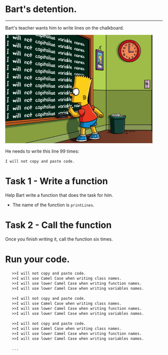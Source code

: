 # **Bart's detention.**

---

Bart's teacher wants him to write lines on the chalkboard.

![alt text](./bart.png)

He needs to write this line 99 times:

`I will not copy and paste code.`

# **Task 1 - Write a function**

Help Bart write a function that does the task for him.

- The name of the function is `printLines`.

# **Task 2 - Call the function**

Once you finish writing it, call the function six times.

# **Run your code.**

```
   >>I will not copy and paste code.
   >>I will use Camel Case when writing class names.
   >>I will use lower Camel Case when writing function names.
   >>I will use lower Camel Case when writing variables names.

   >>I will not copy and paste code.
   >>I will use Camel Case when writing class names.
   >>I will use lower Camel Case when writing function names.
   >>I will use lower Camel Case when writing variables names.

   >>I will not copy and paste code.
   >>I will use Camel Case when writing class names.
   >>I will use lower Camel Case when writing function names.
   >>I will use lower Camel Case when writing variables names.

   ...
```
